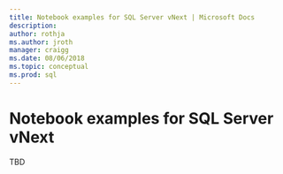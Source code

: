 ```yaml
---
title: Notebook examples for SQL Server vNext | Microsoft Docs
description:
author: rothja 
ms.author: jroth 
manager: craigg
ms.date: 08/06/2018
ms.topic: conceptual
ms.prod: sql
---
```


# Notebook examples for SQL Server vNext

TBD
